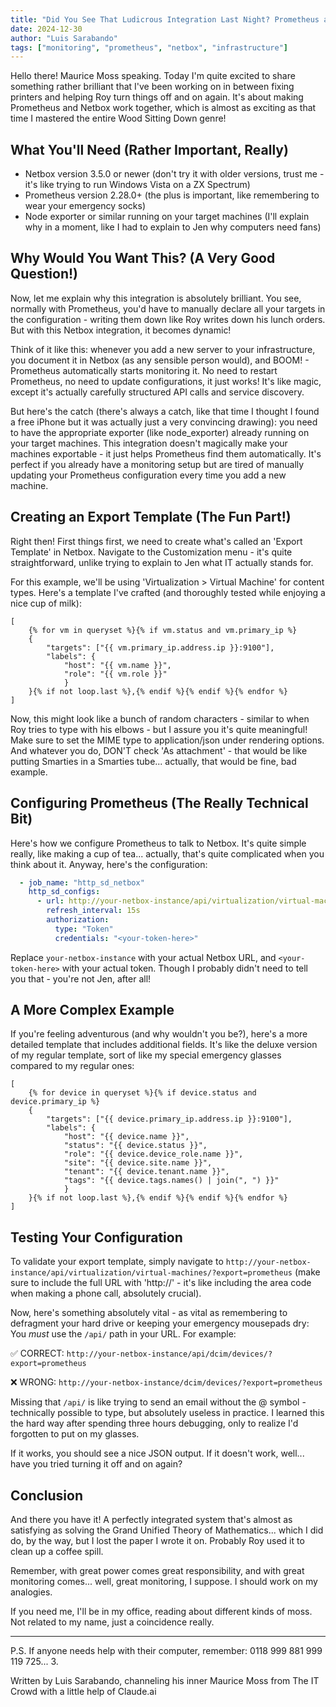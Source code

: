 ```yaml
---
title: "Did You See That Ludicrous Integration Last Night? Prometheus and Netbox"
date: 2024-12-30
author: "Luis Sarabando"
tags: ["monitoring", "prometheus", "netbox", "infrastructure"]
---
```


Hello there! Maurice Moss speaking. Today I'm quite excited to share something rather brilliant that I've been working on in between fixing printers and helping Roy turn things off and on again. It's about making Prometheus and Netbox work together, which is almost as exciting as that time I mastered the entire Wood Sitting Down genre!

## What You'll Need (Rather Important, Really)

* Netbox version 3.5.0 or newer (don't try it with older versions, trust me - it's like trying to run Windows Vista on a ZX Spectrum)
* Prometheus version 2.28.0+ (the plus is important, like remembering to wear your emergency socks)
* Node exporter or similar running on your target machines (I'll explain why in a moment, like I had to explain to Jen why computers need fans)

## Why Would You Want This? (A Very Good Question!)

Now, let me explain why this integration is absolutely brilliant. You see, normally with Prometheus, you'd have to manually declare all your targets in the configuration - writing them down like Roy writes down his lunch orders. But with this Netbox integration, it becomes dynamic! 

Think of it like this: whenever you add a new server to your infrastructure, you document it in Netbox (as any sensible person would), and BOOM! - Prometheus automatically starts monitoring it. No need to restart Prometheus, no need to update configurations, it just works! It's like magic, except it's actually carefully structured API calls and service discovery.

But here's the catch (there's always a catch, like that time I thought I found a free iPhone but it was actually just a very convincing drawing): you need to have the appropriate exporter (like node_exporter) already running on your target machines. This integration doesn't magically make your machines exportable - it just helps Prometheus find them automatically. It's perfect if you already have a monitoring setup but are tired of manually updating your Prometheus configuration every time you add a new machine.

## Creating an Export Template (The Fun Part!)

Right then! First things first, we need to create what's called an 'Export Template' in Netbox. Navigate to the Customization menu - it's quite straightforward, unlike trying to explain to Jen what IT actually stands for.

For this example, we'll be using 'Virtualization > Virtual Machine' for content types. Here's a template I've crafted (and thoroughly tested while enjoying a nice cup of milk):

```jinja2
[
    {% for vm in queryset %}{% if vm.status and vm.primary_ip %}
    {
        "targets": ["{{ vm.primary_ip.address.ip }}:9100"],
        "labels": {
            "host": "{{ vm.name }}",
            "role": "{{ vm.role }}"
            }
    }{% if not loop.last %},{% endif %}{% endif %}{% endfor %}
]
```

Now, this might look like a bunch of random characters - similar to when Roy tries to type with his elbows - but I assure you it's quite meaningful! Make sure to set the MIME type to application/json under rendering options. And whatever you do, DON'T check 'As attachment' - that would be like putting Smarties in a Smarties tube... actually, that would be fine, bad example.

## Configuring Prometheus (The Really Technical Bit)

Here's how we configure Prometheus to talk to Netbox. It's quite simple really, like making a cup of tea... actually, that's quite complicated when you think about it. Anyway, here's the configuration:

```yaml
  - job_name: "http_sd_netbox"
    http_sd_configs:
      - url: http://your-netbox-instance/api/virtualization/virtual-machines/?export=prometheus
        refresh_interval: 15s
        authorization:
          type: "Token"
          credentials: "<your-token-here>"
```

Replace `your-netbox-instance` with your actual Netbox URL, and `<your-token-here>` with your actual token. Though I probably didn't need to tell you that - you're not Jen, after all!

## A More Complex Example

If you're feeling adventurous (and why wouldn't you be?), here's a more detailed template that includes additional fields. It's like the deluxe version of my regular template, sort of like my special emergency glasses compared to my regular ones:

```jinja2
[
    {% for device in queryset %}{% if device.status and device.primary_ip %}
    {
        "targets": ["{{ device.primary_ip.address.ip }}:9100"],
        "labels": {
            "host": "{{ device.name }}",
            "status": "{{ device.status }}",
            "role": "{{ device.device_role.name }}",
            "site": "{{ device.site.name }}",
            "tenant": "{{ device.tenant.name }}",
            "tags": "{{ device.tags.names() | join(", ") }}"
            }
    }{% if not loop.last %},{% endif %}{% endif %}{% endfor %}
]
```

## Testing Your Configuration

To validate your export template, simply navigate to `http://your-netbox-instance/api/virtualization/virtual-machines/?export=prometheus` (make sure to include the full URL with 'http://' - it's like including the area code when making a phone call, absolutely crucial). 

Now, here's something absolutely vital - as vital as remembering to defragment your hard drive or keeping your emergency mousepads dry: You *must* use the `/api/` path in your URL. For example:

✅ CORRECT: `http://your-netbox-instance/api/dcim/devices/?export=prometheus`

❌ WRONG: `http://your-netbox-instance/dcim/devices/?export=prometheus`

Missing that `/api/` is like trying to send an email without the @ symbol - technically possible to type, but absolutely useless in practice. I learned this the hard way after spending three hours debugging, only to realize I'd forgotten to put on my glasses.

If it works, you should see a nice JSON output. If it doesn't work, well... have you tried turning it off and on again?

## Conclusion

And there you have it! A perfectly integrated system that's almost as satisfying as solving the Grand Unified Theory of Mathematics... which I did do, by the way, but I lost the paper I wrote it on. Probably Roy used it to clean up a coffee spill.

Remember, with great power comes great responsibility, and with great monitoring comes... well, great monitoring, I suppose. I should work on my analogies.

If you need me, I'll be in my office, reading about different kinds of moss. Not related to my name, just a coincidence really.

---

P.S. If anyone needs help with their computer, remember: 0118 999 881 999 119 725... 3.

Written by Luis Sarabando, channeling his inner Maurice Moss from The IT Crowd with a little help of Claude.ai